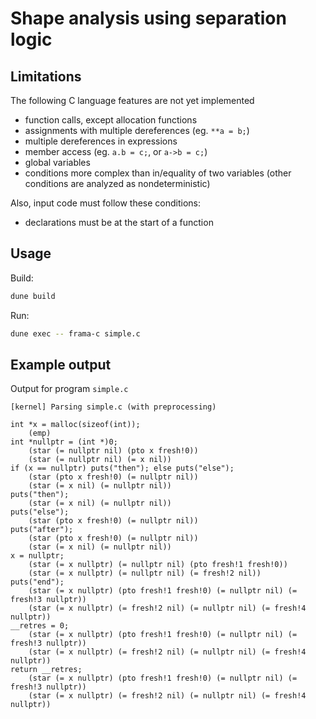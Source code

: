 # Shape analysis using separation logic

## Limitations

The following C language features are not yet implemented

- function calls, except allocation functions
- assignments with multiple dereferences (eg. `**a = b;`)
- multiple dereferences in expressions
- member access (eg. `a.b = c;`, or `a->b = c;`)
- global variables
- conditions more complex than in/equality of two variables (other conditions
  are analyzed as nondeterministic)

Also, input code must follow these conditions:

- declarations must be at the start of a function

## Usage

Build:

```bash
dune build
```

Run:

```bash
dune exec -- frama-c simple.c
```

## Example output

Output for program `simple.c`

```
[kernel] Parsing simple.c (with preprocessing)

int *x = malloc(sizeof(int));
    (emp)
int *nullptr = (int *)0;
    (star (= nullptr nil) (pto x fresh!0))
    (star (= nullptr nil) (= x nil))
if (x == nullptr) puts("then"); else puts("else");
    (star (pto x fresh!0) (= nullptr nil))
    (star (= x nil) (= nullptr nil))
puts("then");
    (star (= x nil) (= nullptr nil))
puts("else");
    (star (pto x fresh!0) (= nullptr nil))
puts("after");
    (star (pto x fresh!0) (= nullptr nil))
    (star (= x nil) (= nullptr nil))
x = nullptr;
    (star (= x nullptr) (= nullptr nil) (pto fresh!1 fresh!0))
    (star (= x nullptr) (= nullptr nil) (= fresh!2 nil))
puts("end");
    (star (= x nullptr) (pto fresh!1 fresh!0) (= nullptr nil) (= fresh!3 nullptr))
    (star (= x nullptr) (= fresh!2 nil) (= nullptr nil) (= fresh!4 nullptr))
__retres = 0;
    (star (= x nullptr) (pto fresh!1 fresh!0) (= nullptr nil) (= fresh!3 nullptr))
    (star (= x nullptr) (= fresh!2 nil) (= nullptr nil) (= fresh!4 nullptr))
return __retres;
    (star (= x nullptr) (pto fresh!1 fresh!0) (= nullptr nil) (= fresh!3 nullptr))
    (star (= x nullptr) (= fresh!2 nil) (= nullptr nil) (= fresh!4 nullptr))
```
